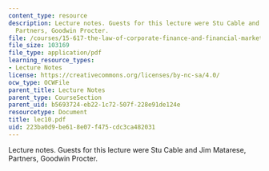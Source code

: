 ```yaml
---
content_type: resource
description: Lecture notes. Guests for this lecture were Stu Cable and Jim Matarese,
  Partners, Goodwin Procter.
file: /courses/15-617-the-law-of-corporate-finance-and-financial-markets-spring-2004/223ba0d9be618e07f475cdc3ca482031_lec10.pdf
file_size: 103169
file_type: application/pdf
learning_resource_types:
- Lecture Notes
license: https://creativecommons.org/licenses/by-nc-sa/4.0/
ocw_type: OCWFile
parent_title: Lecture Notes
parent_type: CourseSection
parent_uid: b5693724-eb22-1c72-507f-228e91de124e
resourcetype: Document
title: lec10.pdf
uid: 223ba0d9-be61-8e07-f475-cdc3ca482031
---
```

Lecture notes. Guests for this lecture were Stu Cable and Jim Matarese, Partners, Goodwin Procter.